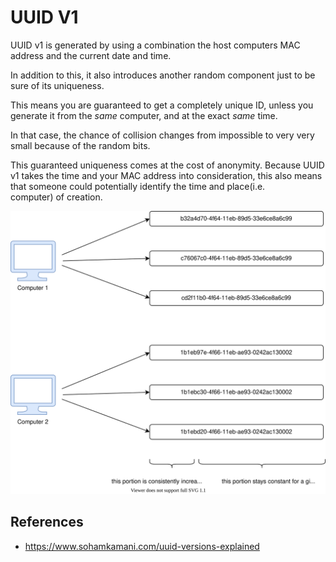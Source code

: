 # UUID V1

UUID v1 is generated by using a combination the host computers MAC address and the current date and time.

In addition to this, it also introduces another random component just to be sure of its uniqueness.

This means you are guaranteed to get a completely unique ID, unless you generate it from the _same_ computer, and at the exact _same_ time.

In that case, the chance of collision changes from impossible to very very small because of the random bits.

This guaranteed uniqueness comes at the cost of anonymity. Because UUID v1 takes the time and your MAC address into consideration, this also means that someone could potentially identify the time and place(i.e.  
computer) of creation.

![](v1-diagram.svg)

## References

- https://www.sohamkamani.com/uuid-versions-explained
